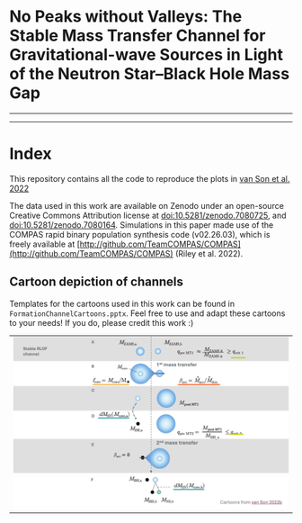 # No Peaks without Valleys: The Stable Mass Transfer Channel for Gravitational-wave Sources in Light of the Neutron Star–Black Hole Mass Gap

***
***

# Index 

This repository contains all the code to reproduce the plots in [van Son et al. 2022](https://iopscience.iop.org/article/10.3847/1538-4357/ac9b0a)

The data used in this work are available on Zenodo under an open-source Creative Commons Attribution license at [doi:10.5281/zenodo.7080725](https://doi.org/10.5281/zenodo.7080725), and [doi:10.5281/zenodo.7080164](https://doi.org/10.5281/zenodo.7080164). Simulations in this paper made use of the COMPAS rapid binary population synthesis code (v02.26.03), which is freely available at [http://github.com/TeamCOMPAS/COMPAS](http://github.com/TeamCOMPAS/COMPAS) (Riley et al. 2022). 

## Cartoon depiction of channels

Templates for the cartoons used in this work can be found in `FormationChannelCartoons.pptx`. 
Feel free to use and adapt these cartoons to your needs! If you do, please credit this work :) 

<table><tr>
<td> <img src="/plots/FormationChannelCartoons.png" width="500"/> </td>
</tr></table>
